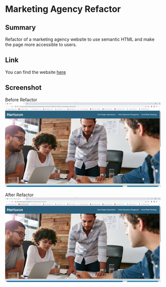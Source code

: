 # Marketing Agency Refactor

## Summary

Refactor of a marketing agency website to use semantic HTML and make the page more accessible to users.

## Link

You can find the website [here](https://glowingmanagement.github.io/marketing-agency-refactor/)

## Screenshot

Before Refactor
![Full Website](./assets/images/screenshots/marketing-agency-screenshot-before.png)

After Refactor
![Full Website](./assets/images/screenshots/marketing-agency-screenshot-after.png)


